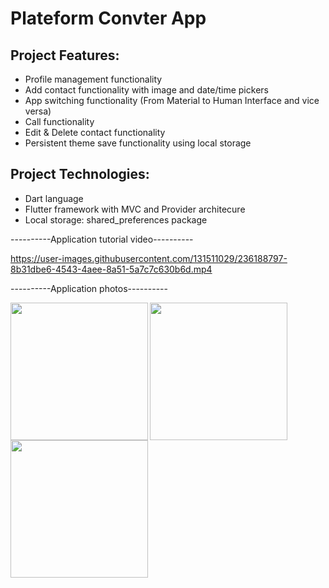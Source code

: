 # Plateform Convter App

## Project Features:
- Profile management functionality
- Add contact functionality with image and date/time pickers
- App switching functionality (From Material to Human Interface and vice versa)
- Call functionality
- Edit & Delete contact functionality
- Persistent theme save functionality using local storage

## Project Technologies:
- Dart language
- Flutter framework with MVC and Provider architecure
- Local storage: shared_preferences package

----------Application tutorial video----------

https://user-images.githubusercontent.com/131511029/236188797-8b31dbe6-4543-4aee-8a51-5a7c7c630b6d.mp4


----------Application photos----------

<img align="left" src="https://user-images.githubusercontent.com/131511029/236381626-9fe80435-168c-4a18-aab1-a8b839c5c687.png" width="220px">
<img align="left" src="https://user-images.githubusercontent.com/131511029/236381671-c9100fdb-3a05-4ad0-bf54-0f11b86d6440.png" width="220px">
<img src="https://user-images.githubusercontent.com/131511029/236381729-9365845e-8ac7-45e0-be99-805d06127be0.png" width="220px">
